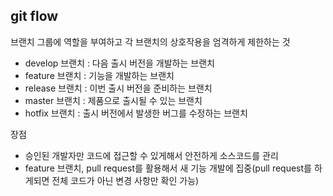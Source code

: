 ## git flow

브랜치 그룹에 역할을 부여하고 각 브랜치의 상호작용을 엄격하게 제한하는 것
+ develop 브랜치 : 다음 출시 버전을 개발하는 브랜치
+ feature 브랜치 : 기능을 개발하는 브랜치
+ release 브랜치 : 이번 출시 버전을 준비하는 브랜치
+ master 브랜치 : 제품으로 출시될 수 있는 브랜치
+ hotfix 브랜치 : 출시 버전에서 발생한 버그를 수정하는 브랜치

장점
+ 승인된 개발자만 코드에 접근할 수 있게해서 안전하게 소스코드를 관리
+ feature 브랜치, pull request를 활용해서 새 기능 개발에 집중(pull request를 하게되면 전체 코드가 아닌 변경 사항만 확인 가능)
